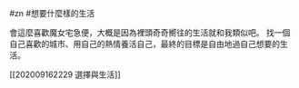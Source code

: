 #zn #想要什麼樣的生活 

會這麼喜歡魔女宅急便，大概是因為裡頭奇奇嚮往的生活就和我類似吧。
找一個自己喜歡的城市、用自己的熱情養活自己，最終的目標是自由地過自己想要的生活。

[[202009162229 選擇與生活]]